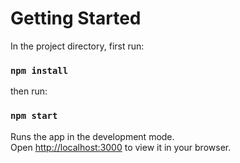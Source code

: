 # Getting Started

In the project directory, first run:

### `npm install`

then run: 

### `npm start`

Runs the app in the development mode.\
Open [http://localhost:3000](http://localhost:3000) to view it in your browser.

